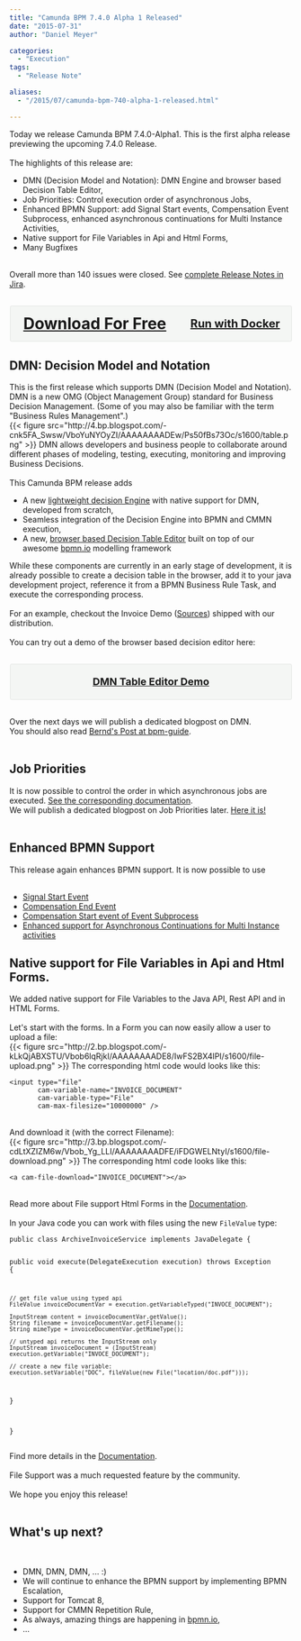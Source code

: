 ```yaml
---
title: "Camunda BPM 7.4.0 Alpha 1 Released"
date: "2015-07-31"
author: "Daniel Meyer"

categories:
  - "Execution"
tags: 
  - "Release Note"

aliases:
  - "/2015/07/camunda-bpm-740-alpha-1-released.html"

---
```


<div>
Today we release Camunda BPM 7.4.0-Alpha1. This is the first alpha release previewing the upcoming 7.4.0 Release.<br />
<br />
The highlights of this release are:<br />
<ul><li>DMN (Decision Model and Notation): DMN Engine and browser based Decision Table Editor,</li>
<li>Job Priorities: Control execution order of asynchronous Jobs,</li>
<li>Enhanced BPMN Support: add Signal Start events, Compensation Event Subprocess, enhanced asynchronous continuations for Multi Instance Activities,</li>
<li>Native support for File Variables in Api and Html Forms,</li>
<li>Many Bugfixes</li>
</ul><br />
Overall more than 140 issues were closed. See <a href="https://jira.camunda.com/secure/ReleaseNote.jspa?projectId=10230&version=14191">complete Release Notes in Jira</a>.<br />
<div style="background-color: #f4f6f4; border-radius: 3px; border: 1px solid #e4e6e4; margin: 30px auto; max-width: 500px; overflow: hidden;"><h2 style="-moz-box-sizing: border-box; -webkit-box-sizing: border-box; box-sizing: border-box; float: left; margin: 0; padding: 15px; position: relative; text-align: center; width: 300px;"><a href="http://camunda.org/download#latest" style="display: block; font-size: 28px; line-height: 32px; text-align: center;">Download For Free</a>   </h2><h3 style="-moz-box-sizing: border-box; -webkit-box-sizing: border-box; box-sizing: border-box; float: right; margin: 0; padding: 15px; position: relative; text-align: center; width: 200px;"><a href="https://registry.hub.docker.com/u/camunda/camunda-bpm-platform/" style="display: block; font-size: 20px; line-height: 32px; text-align: center;">Run with Docker</a>   </h3></div><a name='more'></a><h2>DMN: Decision Model and Notation</h2>This is the first release which supports DMN (Decision Model and Notation). DMN is a new OMG (Object Management Group) standard for Business Decision Management. (Some of you may also be familiar with the term "Business Rules Management".)<br />
{{< figure src="http://4.bp.blogspot.com/-cnk5FA_Swsw/VboYuNYOyZI/AAAAAAAADEw/Ps50fBs73Oc/s1600/table.png" >}}
DMN allows developers and business people to collaborate around different phases of modeling, testing, executing, monitoring and improving Business Decisions.<br />
<br />
This Camunda BPM release adds<br />
<ul><li>A new <a href="https://github.com/camunda/camunda-engine-dmn">lightweight decision Engine</a> with native support for DMN, developed from scratch,</li>
<li>Seamless integration of the Decision Engine into BPMN and CMMN execution,</li>
<li>A new, <a href="https://github.com/dmn-io">browser based Decision Table Editor</a> built on top of our awesome&nbsp;<a href="http://bpmn.io/">bpmn.io</a> modelling framework</li>
</ul>While these components are currently in an early stage of development, it is already possible to create a decision table in the browser, add it to your java development project, reference it from a BPMN Business Rule Task, and execute the corresponding process.<br />
<br />
For an example, checkout the Invoice Demo (<a href="https://github.com/camunda/camunda-bpm-platform/tree/master/examples/invoice">Sources</a>) shipped with our distribution.<br />
<br />
You can try out a demo of the browser based decision editor here:<br />
<div style="background-color: #f4f6f4; border-radius: 3px; border: 1px solid #e4e6e4; margin: 30px auto; max-width: 500px; overflow: hidden;"><h3 style="-moz-box-sizing: border-box; -webkit-box-sizing: border-box; box-sizing: border-box; margin: 0; padding: 15px; position: relative; text-align: center;"><a href="http://camunda.org/dmn/demo/" style="display: block; font-size: 18px; line-height: 32px; text-align: center;">DMN Table Editor Demo</a>   </h3></div>Over the next days we will publish a dedicated blogpost on DMN.<br />
You should also read <a href="http://www.bpm-guide.de/2015/07/20/dmn-decision-model-and-notation-introduction-by-example/">Bernd's Post at bpm-guide</a>.<br />
<br />
<h2>Job Priorities</h2>It is now possible to control the order in which asynchronous jobs are executed. <a href="http://docs.camunda.org/latest/guides/user-guide/#process-engine-the-job-executor-job-prioritization">See the corresponding documentation</a>.<br />
We will publish a dedicated blogpost on Job Priorities later. <a href="http://blog.camunda.org/2015/08/job-prioritization-asynchronous-processing.html">Here it is!</a><br />
<br />
<h2>Enhanced BPMN Support</h2>This release again enhances BPMN support. It is now possible to use<br />
<br />
<ul><li><a href="http://docs.camunda.org/latest/api-references/bpmn20/#events-signal-events-signal-start-event">Signal Start Event</a></li>
<li><a href="http://docs.camunda.org/latest/api-references/bpmn20/#events-cancel-and-compensation-events-compensation-end-event">Compensation End Event</a></li>
<li><a href="http://docs.camunda.org/latest/api-references/bpmn20/#events-cancel-and-compensation-events-compensation-start-event">Compensation Start event of Event Subprocess</a></li>
<li><a href="http://docs.camunda.org/latest/guides/user-guide/#process-engine-transactions-in-processes-asynchronous-continuations-of-multi-instance-activities">Enhanced support for Asynchronous Continuations for Multi Instance activities</a></li>
</ul><h2>Native support for File Variables in Api and Html Forms.</h2>We added native support for File Variables to the Java API, Rest API and in HTML Forms.<br />
<br />
Let's start with the forms. In a Form you can now easily allow a user to upload a file:<br />
{{< figure src="http://2.bp.blogspot.com/-kLkQjABXSTU/Vbob6lqRjkI/AAAAAAAADE8/IwFS2BX4lPI/s1600/file-upload.png" >}}
The corresponding html code would looks like this:<br />
<pre class="prettyprint"><code class="language-xml">&lt;input type="file"
       cam-variable-name="INVOICE_DOCUMENT"
       cam-variable-type="File"
       cam-max-filesize="10000000" /&gt;
</code></pre><br />
And download it (with the correct Filename):<br />
{{< figure src="http://3.bp.blogspot.com/-cdLtXZIZM6w/Vbob_Yg_LLI/AAAAAAAADFE/iFDGWELNtyI/s1600/file-download.png" >}}
The corresponding html code looks like this:<br />
<pre class="prettyprint"><code class="language-xml">&lt;a cam-file-download="INVOICE_DOCUMENT"&gt;&lt;/a&gt;
</code></pre><br />
Read more about File support Html Forms in the <a href="http://docs.camunda.org/latest/api-references/embedded-forms/#supported-html-controls-file-input-fields">Documentation</a>.<br />
<br />
In your Java code you can work with files using the new <code>FileValue</code> type:<br />
<pre class="prettyprint"><code class="language-java">public class ArchiveInvoiceService implements JavaDelegate {

  public void execute(DelegateExecution execution) throws Exception {

    // get file value using typed api
    FileValue invoiceDocumentVar = execution.getVariableTyped("INVOCE_DOCUMENT");

    InputStream content = invoiceDocumentVar.getValue();
    String filename = invoiceDocumentVar.getFilename();
    String mimeType = invoiceDocumentVar.getMimeType();

    // untyped api returns the InputStream only
    InputStream invoiceDocument = (InputStream) execution.getVariable("INVOCE_DOCUMENT");

    // create a new file variable:
    execution.setVariable("DOC", fileValue(new File("location/doc.pdf")));
  }

}
</code></pre>Find more details in the <a href="http://docs.camunda.org/latest/guides/user-guide/#process-engine-process-variables-file-values">Documentation</a>.<br />
<br />
File Support was a much requested feature by the community.<br />
<br />
We hope you enjoy this release!<br />
<br />
<h2>What's up next?</h2><br />
<ul><li>DMN, DMN, DMN, ... :)</li>
<li>We will continue to enhance the BPMN support by implementing BPMN Escalation,</li>
<li>Support for Tomcat 8,</li>
<li>Support for CMMN Repetition Rule,</li>
<li>As always, amazing things are happening in <a href="http://bpmn.io">bpmn.io</a>,</li>
<li>...</li>
</li>
</ul><br />

</div>